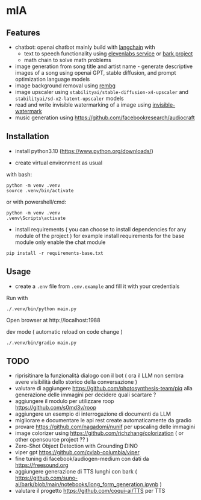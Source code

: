 # mIA

## Features

* chatbot: openai chatbot mainly build with [langchain](https://www.langchain.com/) with 
  * text to speech functionality using [elevenlabs service](https://elevenlabs.io/) or [bark project](https://github.com/suno-ai/bark)
  * math chain to solve math problems
* image generation from song title and artist name - generate descriptive images of a song using openai GPT, stable diffusion, and prompt optimization language models
* image background removal using [rembg](https://github.com/danielgatis/rembg)
* image upscaler using `stabilityai/stable-diffusion-x4-upscaler` and `stabilityai/sd-x2-latent-upscaler` models
* read and write invisible watermarking of a image using [invisible-watermark](https://github.com/ShieldMnt/invisible-watermark) 
* music generation using https://github.com/facebookresearch/audiocraft 

## Installation

* install python3.10 (https://www.python.org/downloads/)

* create virtual environment as usual

with bash:
```shell
python -m venv .venv
source .venv/bin/activate
```

or with powershell/cmd:

```shell
python -m venv .venv
.venv\Scripts\activate
```

* install requirements ( you can choose to install dependencies for any module of the project )
    for example install requirements for the base module only enable the chat module
```shell
pip install -r requirements-base.txt
```

## Usage
* create a `.env` file from `.env.example` and fill it with your credentials

Run with
```shell
./.venv/bin/python main.py
```

Open browser at http://localhost:1988

dev mode ( automatic reload on code change )
```shell
./.venv/bin/gradio main.py
```

## TODO
* riprisitinare la funzionalità dialogo con il bot ( ora il LLM non sembra avere visibilità dello storico della conversazione )
* valutare di aggiungere https://github.com/photosynthesis-team/piq alla generazione delle immagini per decidere quali scartare ?
* aggiungere il modulo per utilizzare roop https://github.com/s0md3v/roop
* aggiungere un esempio di interrogazione di documenti da LLM 
* migliorare e documentare le api rest create automaticamente da gradio 
* provare https://github.com/nagadomi/nunif per upscaling delle immagini
* image colorizer using https://github.com/richzhang/colorization ( or other opensource project ?? )
* Zero-Shot Object Detection with Grounding DINO
* viper gpt https://github.com/cvlab-columbia/viper
* fine tuning di facebook/audiogen-medium con dati da https://freesound.org
* aggiungere generazione di TTS lunghi con bark ( https://github.com/suno-ai/bark/blob/main/notebooks/long_form_generation.ipynb  )
* valutare il progetto https://github.com/coqui-ai/TTS per TTS
